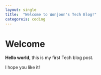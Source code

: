 ```yaml
---
layout: single
title:  "Welcome to Wonjoon's Tech Blog!"
categoreis: coding
---
```


# Welcome

**Hello world**, this is my first Tech blog post.

I hope you like it!
